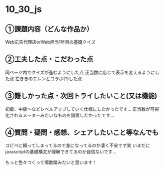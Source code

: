 # 10_30_js

## ①課題内容（どんな作品か）
Web広告代理店orWeb担当1年目の基礎クイズ

## ②工夫した点・こだわった点
同ページ内でクイズが進むようにした点
正当数に応じて表示を変えるようにした点
左ききのエレンとコラボ(?)した点


## ③難しかった点・次回トライしたいこと(又は機能)
初級、中級〜などレベルアップしていく仕様にしたかったです…
正当数が可視化されるメーターみたいなものを設置したかったです…

## ④質問・疑問・感想、シェアしたいこと等なんでも
コピペに頼ってしまってるので身になってるのか凄く不安です笑
いまだにjavascriptの基礎構文が理解できてるのか自信ないです…

もっと色々つくって場数踏みたいと思います！
